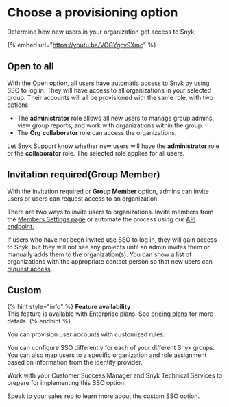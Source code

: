 # Choose a provisioning option

Determine how new users in your organization get access to Snyk:

{% embed url="https://youtu.be/VOGYgcv9Xmc" %}

## Open to all

With the Open option, all users have automatic access to Snyk by using SSO to log in. They will have access to all organizations in your selected group. Their accounts will all be provisioned with the same role, with two options:

* The **administrator** role allows all new users to manage group admins, view group reports, and work with organizations within the group.
* The **Org** **collaborator** role can access the organizations.

Let Snyk Support know whether new users will have the **administrator** role or the **collaborator** role. The selected role applies for all users.

## Invitation required(Group Member)

With the invitation required or **Group Member** option, admins can invite users or users can request access to an organization.

There are two ways to invite users to organizations. Invite members from the [Members Settings page](https://docs.snyk.io/user-and-group-management/managing-groups-and-organizations/invite-and-collaborate-with-team-members) or automate the process using our [API endpoint.](https://snyk.docs.apiary.io/#reference/organizations/user-invitation-to-organization/invite-users)

If users who have not been invited use SSO to log in, they will gain access to Snyk, but they will not see any projects until an admin invites them or manually adds them to the organization(s). You can show a list of organizations with the appropriate contact person so that new users can [request access](https://docs.snyk.io/user-and-group-management/managing-users-and-permissions/organization-access-requests).

## Custom

{% hint style="info" %}
**Feature availability**\
This feature is available with Enterprise plans. See [pricing plans](https://snyk.io/plans/) for more details.
{% endhint %}

You can provision user accounts with customized rules.

You can configure SSO differently for each of your different Snyk groups. You can also map users to a specific organization and role assignment based on information from the identity provider.

Work with your Customer Success Manager and Snyk Technical Services to prepare for implementing this SSO option.

Speak to your sales rep to learn more about the custom SSO option.
